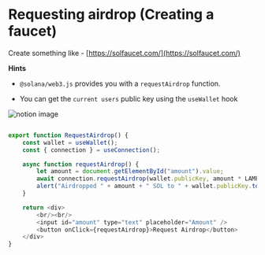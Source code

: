 # Requesting airdrop (Creating a faucet)

Create something like - [https://solfaucet.com/](https://solfaucet.com/)

**Hints**

*   `@solana/web3.js` provides you with a `requestAirdrop` function.

*   You can get the `current users` public key using the `useWallet` hook

![notion image](https://www.notion.so/image/https%3A%2F%2Fprod-files-secure.s3.us-west-2.amazonaws.com%2F085e8ad8-528e-47d7-8922-a23dc4016453%2F03531f61-e73d-4491-ad27-eb19a4d05588%2FScreenshot_2024-08-30_at_5.40.32_PM.png?table=block&id=829254da-87ce-4aa4-98ad-dc163d41ecd7&cache=v2)

```javascript

export function RequestAirdrop() {
    const wallet = useWallet();
    const { connection } = useConnection();

    async function requestAirdrop() {
        let amount = document.getElementById("amount").value;
        await connection.requestAirdrop(wallet.publicKey, amount * LAMPORTS_PER_SOL);
        alert("Airdropped " + amount + " SOL to " + wallet.publicKey.toBase58());
    }

    return <div>
        <br/><br/>
        <input id="amount" type="text" placeholder="Amount" />
        <button onClick={requestAirdrop}>Request Airdrop</button>
    </div>
}
```